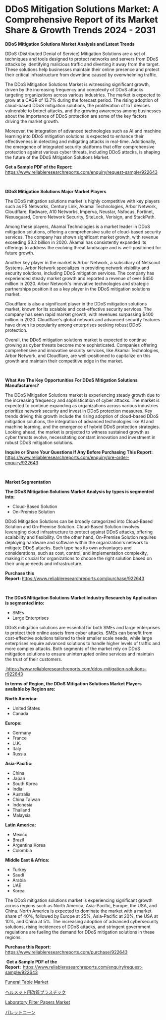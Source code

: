 <p><h1>DDoS Mitigation Solutions Market: A Comprehensive Report of its Market Share & Growth Trends 2024 - 2031</h1></p><p><strong>DDoS Mitigation Solutions Market Analysis and Latest Trends</strong></p>
<p><p>DDoS (Distributed Denial of Service) Mitigation Solutions are a set of techniques and tools designed to protect networks and servers from DDoS attacks by identifying malicious traffic and diverting it away from the target. These solutions help businesses maintain their online presence and protect their critical infrastructure from downtime caused by overwhelming traffic.</p><p>The DDoS Mitigation Solutions Market is witnessing significant growth, driven by the increasing frequency and complexity of DDoS attacks targeting organizations across various industries. The market is expected to grow at a CAGR of 13.7% during the forecast period. The rising adoption of cloud-based DDoS mitigation solutions, the proliferation of IoT devices vulnerable to botnet attacks, and the growing awareness among businesses about the importance of DDoS protection are some of the key factors driving the market growth.</p><p>Moreover, the integration of advanced technologies such as AI and machine learning into DDoS mitigation solutions is expected to enhance their effectiveness in detecting and mitigating attacks in real-time. Additionally, the emergence of integrated security platforms that offer comprehensive protection against various cyber threats, including DDoS attacks, is shaping the future of the DDoS Mitigation Solutions Market.</p></p>
<p><strong>Get a Sample PDF of the Report:&nbsp;</strong> <a href="https://www.reliableresearchreports.com/enquiry/request-sample/922643">https://www.reliableresearchreports.com/enquiry/request-sample/922643</a></p>
<p>&nbsp;</p>
<p><strong>DDoS Mitigation Solutions Major Market Players</strong></p>
<p><p>The DDoS mitigation solutions market is highly competitive with key players such as F5 Networks, Century Link, Akamai Technologies, Arbor Network, Cloudflare, Radware, A10 Networks, Imperva, Neustar, Nsfocus, Fortinet, Nexusguard, Corero Network Security, SiteLock, Verisign, and StackPath. </p><p>Among these players, Akamai Technologies is a market leader in DDoS mitigation solutions, offering a comprehensive suite of cloud-based security services. The company has shown significant market growth, with revenue exceeding $3.2 billion in 2020. Akamai has consistently expanded its offerings to address the evolving threat landscape and is well-positioned for future growth.</p><p>Another key player in the market is Arbor Network, a subsidiary of Netscout Systems. Arbor Network specializes in providing network visibility and security solutions, including DDoS mitigation services. The company has experienced steady market growth and reported a revenue of over $450 million in 2020. Arbor Network's innovative technologies and strategic partnerships position it as a key player in the DDoS mitigation solutions market.</p><p>Cloudflare is also a significant player in the DDoS mitigation solutions market, known for its scalable and cost-effective security services. The company has seen rapid market growth, with revenues surpassing $400 million in 2020. Cloudflare's global network and advanced security features have driven its popularity among enterprises seeking robust DDoS protection.</p><p>Overall, the DDoS mitigation solutions market is expected to continue growing as cyber threats become more sophisticated. Companies offering comprehensive and innovative security services, like Akamai Technologies, Arbor Network, and Cloudflare, are well-positioned to capitalize on this growth and maintain their competitive edge in the market.</p></p>
<p>&nbsp;</p>
<p><strong>What Are The Key Opportunities For DDoS Mitigation Solutions Manufacturers?</strong></p>
<p><p>The DDoS Mitigation Solutions market is experiencing steady growth due to the increasing frequency and sophistication of cyber attacks. The market is expected to continue expanding as organizations across various industries prioritize network security and invest in DDoS protection measures. Key trends driving this growth include the rising adoption of cloud-based DDoS mitigation solutions, the integration of advanced technologies like AI and machine learning, and the emergence of hybrid DDoS protection strategies. Looking ahead, the market is projected to witness sustained growth as cyber threats evolve, necessitating constant innovation and investment in robust DDoS mitigation solutions.</p></p>
<p><strong>Inquire or Share Your Questions If Any Before Purchasing This Report:</strong> <a href="https://www.reliableresearchreports.com/enquiry/pre-order-enquiry/922643">https://www.reliableresearchreports.com/enquiry/pre-order-enquiry/922643</a></p>
<p>&nbsp;</p>
<p><strong>Market Segmentation</strong></p>
<p><strong>The DDoS Mitigation Solutions Market Analysis by types is segmented into:</strong></p>
<p><ul><li>Cloud-Based Solution</li><li>On-Premise Solution</li></ul></p>
<p><p>DDoS Mitigation Solutions can be broadly categorized into Cloud-Based Solution and On-Premise Solution. Cloud-Based Solution involves leveraging cloud infrastructure to protect against DDoS attacks, offering scalability and flexibility. On the other hand, On-Premise Solution requires deploying hardware and software within the organization's network to mitigate DDoS attacks. Each type has its own advantages and considerations, such as cost, control, and implementation complexity, making it crucial for organizations to choose the right solution based on their unique needs and infrastructure.</p></p>
<p><strong>Purchase this Report:&nbsp;</strong><a href="https://www.reliableresearchreports.com/purchase/922643">https://www.reliableresearchreports.com/purchase/922643</a></p>
<p>&nbsp;</p>
<p><strong>The DDoS Mitigation Solutions Market Industry Research by Application is segmented into:</strong></p>
<p><ul><li>SMEs</li><li>Large Enterprises</li></ul></p>
<p><p>DDoS mitigation solutions are essential for both SMEs and large enterprises to protect their online assets from cyber attacks. SMEs can benefit from cost-effective solutions tailored to their smaller scale needs, while large enterprises require advanced solutions to handle higher levels of traffic and more complex attacks. Both segments of the market rely on DDoS mitigation solutions to ensure uninterrupted online services and maintain the trust of their customers.</p></p>
<p><a href="https://www.reliableresearchreports.com/ddos-mitigation-solutions-r922643">&nbsp;https://www.reliableresearchreports.com/ddos-mitigation-solutions-r922643</a></p>
<p><strong>In terms of Region, the DDoS Mitigation Solutions Market Players available by Region are:</strong></p>
<p>
    <p> <strong> North America: </strong>
        <ul>
            <li>United States</li>
            <li>Canada</li>
        </ul>
        </p> 
    <p> <strong> Europe: </strong>
        <ul>
            <li>Germany</li>
            <li>France</li>
            <li>U.K.</li>
            <li>Italy</li>
            <li>Russia</li>
        </ul>
        </p> 
    <p> <strong> Asia-Pacific: </strong>
        <ul>
            <li>China</li>
            <li>Japan</li>
            <li>South Korea</li>
            <li>India</li>
            <li>Australia</li>
            <li>China Taiwan</li>
            <li>Indonesia</li>
            <li>Thailand</li>
            <li>Malaysia</li>
        </ul>
        </p> 
    <p> <strong> Latin America: </strong>
        <ul>
            <li>Mexico</li>
            <li>Brazil</li>
            <li>Argentina Korea</li>
            <li>Colombia</li>
        </ul>
        </p> 
    <p> <strong> Middle East & Africa: </strong>
        <ul>
            <li>Turkey</li>
            <li>Saudi</li>
            <li>Arabia</li>
            <li>UAE</li>
            <li>Korea</li>
        </ul>
    </p>
    </p>
<p><p>The DDoS mitigation solutions market is experiencing significant growth across regions such as North America, Asia-Pacific, Europe, the USA, and China. North America is expected to dominate the market with a market share of 40%, followed by Europe at 25%, Asia-Pacific at 20%, the USA at 10%, and China at 5%. The increasing adoption of advanced cybersecurity solutions, rising incidences of DDoS attacks, and stringent government regulations are fueling the demand for DDoS mitigation solutions in these regions.</p></p>
<p><strong>Purchase this Report: </strong><a href="https://www.reliableresearchreports.com/purchase/922643">https://www.reliableresearchreports.com/purchase/922643</a></p>
<p>&nbsp;<strong>Get a Sample PDF of the Report:&nbsp;&nbsp;</strong><a href="https://www.reliableresearchreports.com/enquiry/request-sample/922643">https://www.reliableresearchreports.com/enquiry/request-sample/922643</a></p>
<p><strong></strong></p>
<p><p><a href="https://github.com/bobicer/Market-Research-Report-List-4/blob/main/funeral-table-market.md">Funeral Table Market</a></p><p><a href="https://github.com/alyle7648/Market-Research-Report-List-2/blob/main/9251676174393.md">ヘルメット用改質プラスチック</a></p><p><a href="https://github.com/globismark/Market-Research-Report-List-4/blob/main/laboratory-filter-papers-market.md">Laboratory Filter Papers Market</a></p><p><a href="https://github.com/leigh4852023/Market-Research-Report-List-2/blob/main/5635217174394.md">パレットコーン</a></p></p>